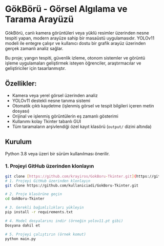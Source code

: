 # GökBörü - Görsel Algılama ve Tarama Arayüzü

GökBörü, canlı kamera görüntüleri veya yüklü resimler üzerinden nesne tespiti yapan, modern arayüze sahip bir masaüstü uygulamasıdır. YOLOv11 modeli ile entegre çalışır ve kullanıcı dostu bir grafik arayüz üzerinden gerçek zamanlı analiz sağlar.

Bu proje; yangın tespiti, güvenlik izleme, otonom sistemler ve görüntü işleme uygulamaları geliştirmek isteyen öğrenciler, araştırmacılar ve geliştiriciler için tasarlanmıştır.

## Özellikler:
* Kamera veya yerel görsel üzerinden analiz
* YOLOv11 destekli nesne tanıma sistemi
* Otomatik çıktı kaydetme (işlenmiş görsel ve tespit bilgileri içeren metin dosyası)
* Orijinal ve işlenmiş görüntülerin eş zamanlı gösterimi
* Kullanımı kolay Tkinter tabanlı GUI
* Tüm taramaların arşivlendiği özel kayıt klasörü (`output/` dizini altında)

## Kurulum
Python 3.8 veya üzeri bir sürüm kullanılması önerilir.

### 1. Projeyi GitHub üzerinden klonlayın
```bash
git clone [https://github.com/krayiros/GokBoru-Tkinter.git](https://github.com/krayiros/GokBoru-Tkinter.git)
# 1. Projeyi GitHub üzerinden klonlayın
git clone https://github.com/kullaniciadi/GokBoru-Tkinter.git

# 2. Proje klasörüne geçin
cd GokBoru-Tkinter

# 3. Gerekli bağımlılıkları yükleyin
pip install -r requirements.txt

# 4. Model dosyalarını indir (örneğin yolov11.pt gibi)
Dosyana dahil et

# 5. Projeyi çalıştırın (örnek komut)
python main.py
